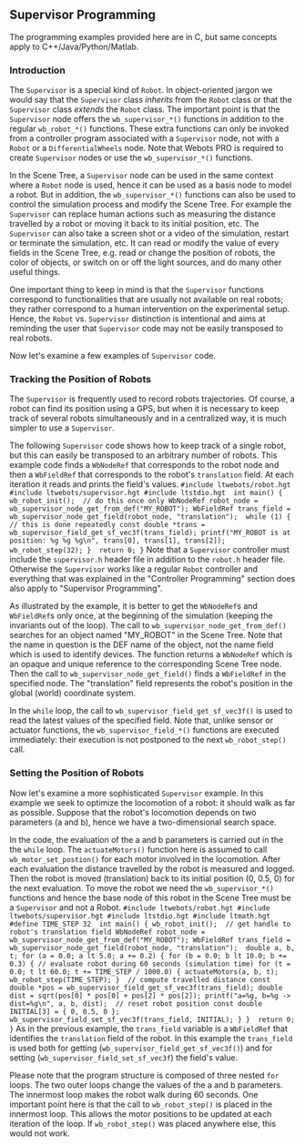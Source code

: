 ## Supervisor Programming

The programming examples provided here are in C, but same concepts apply to
C++/Java/Python/Matlab.

### Introduction

The `Supervisor` is a special kind of `Robot`. In object-oriented jargon we
would say that the `Supervisor` class *inherits* from the `Robot` class or that
the `Supervisor` class *extends* the `Robot` class. The important point is that
the `Supervisor` node offers the `wb_supervisor_*()` functions in addition to
the regular `wb_robot_*()` functions. These extra functions can only be invoked
from a controller program associated with a `Supervisor` node, not with a
`Robot` or a `DifferentialWheels` node. Note that Webots PRO is required to
create `Supervisor` nodes or use the `wb_supervisor_*()` functions.

In the Scene Tree, a `Supervisor` node can be used in the same context where a
`Robot` node is used, hence it can be used as a basis node to model a robot. But
in addition, the `wb_supervisor_*()` functions can also be used to control the
simulation process and modify the Scene Tree. For example the `Supervisor` can
replace human actions such as measuring the distance travelled by a robot or
moving it back to its initial position, etc. The `Supervisor` can also take a
screen shot or a video of the simulation, restart or terminate the simulation,
etc. It can read or modify the value of every fields in the Scene Tree, e.g.
read or change the position of robots, the color of objects, or switch on or off
the light sources, and do many other useful things.

One important thing to keep in mind is that the `Supervisor` functions
correspond to functionalities that are usually not available on real robots;
they rather correspond to a human intervention on the experimental setup. Hence,
the `Robot` vs. `Supervisor` distinction is intentional and aims at reminding
the user that `Supervisor` code may not be easily transposed to real robots.

Now let's examine a few examples of `Supervisor` code.

### Tracking the Position of Robots

The `Supervisor` is frequently used to record robots trajectories. Of course, a
robot can find its position using a GPS, but when it is necessary to keep track
of several robots simultaneously and in a centralized way, it is much simpler to
use a `Supervisor`.

The following `Supervisor` code shows how to keep track of a single robot, but
this can easily be transposed to an arbitrary number of robots. This example
code finds a `WbNodeRef` that corresponds to the robot node and then a
`WbFieldRef` that corresponds to the robot's `translation` field. At each
iteration it reads and prints the field's values. `#include ltwebots/robot.hgt
#include ltwebots/supervisor.hgt #include ltstdio.hgt  int main() {
wb_robot_init();  // do this once only WbNodeRef robot_node =
wb_supervisor_node_get_from_def("MY_ROBOT"); WbFieldRef trans_field =
wb_supervisor_node_get_field(robot_node, "translation");  while (1) { // this is
done repeatedly const double *trans =
wb_supervisor_field_get_sf_vec3f(trans_field); printf("MY_ROBOT is at position:
%g %g %g\n", trans[0], trans[1], trans[2]); wb_robot_step(32); }  return 0; }`
Note that a `Supervisor` controller must include the `supervisor.h` header file
in addition to the `robot.h` header file. Otherwise the `Supervisor` works like
a regular `Robot` controller and everything that was explained in the
"Controller Programming" section does also apply to "Supervisor Programming".

As illustrated by the example, it is better to get the `WbNodeRef`s and
`WbFieldRef`s only once, at the beginning of the simulation (keeping the
invariants out of the loop). The call to `wb_supervisor_node_get_from_def()`
searches for an object named "MY_ROBOT" in the Scene Tree. Note that the name in
question is the DEF name of the object, not the name field which is used to
identify devices. The function returns a `WbNodeRef` which is an opaque and
unique reference to the corresponding Scene Tree node. Then the call to
`wb_supervisor_node_get_field()` finds a `WbFieldRef` in the specified node. The
"translation" field represents the robot's position in the global (world)
coordinate system.

In the `while` loop, the call to `wb_supervisor_field_get_sf_vec3f()` is used to
read the latest values of the specified field. Note that, unlike sensor or
actuator functions, the `wb_supervisor_field_*()` functions are executed
immediately: their execution is not postponed to the next `wb_robot_step()`
call.

### Setting the Position of Robots

Now let's examine a more sophisticated `Supervisor` example. In this example we
seek to optimize the locomotion of a robot: it should walk as far as possible.
Suppose that the robot's locomotion depends on two parameters (a and b), hence
we have a two-dimensional search space.

In the code, the evaluation of the a and b parameters is carried out in the the
`while` loop. The `actuateMotors()` function here is assumed to call
`wb_motor_set_postion()` for each motor involved in the locomotion. After each
evaluation the distance travelled by the robot is measured and logged. Then the
robot is moved (translation) back to its initial position (0, 0.5, 0) for the
next evaluation. To move the robot we need the `wb_supervisor_*()` functions and
hence the base node of this robot in the Scene Tree must be a `Supervisor` and
not a Robot. `#include ltwebots/robot.hgt #include ltwebots/supervisor.hgt
#include ltstdio.hgt #include ltmath.hgt  #define TIME_STEP 32  int main() {
wb_robot_init();  // get handle to robot's translation field WbNodeRef
robot_node = wb_supervisor_node_get_from_def("MY_ROBOT"); WbFieldRef trans_field
= wb_supervisor_node_get_field(robot_node, "translation");  double a, b, t; for
(a = 0.0; a lt 5.0; a += 0.2) { for (b = 0.0; b lt 10.0; b += 0.3) { // evaluate
robot during 60 seconds (simulation time) for (t = 0.0; t lt 60.0; t +=
TIME_STEP / 1000.0) { actuateMotors(a, b, t); wb_robot_step(TIME_STEP); }  //
compute travelled distance const double *pos =
wb_supervisor_field_get_sf_vec3f(trans_field); double dist = sqrt(pos[0] *
pos[0] + pos[2] * pos[2]); printf("a=%g, b=%g -> dist=%g\n", a, b, dist);  //
reset robot position const double INITIAL[3] = { 0, 0.5, 0 };
wb_supervisor_field_set_sf_vec3f(trans_field, INITIAL); } }  return 0; }` As in
the previous example, the `trans_field` variable is a `WbFieldRef` that
identifies the `translation` field of the robot. In this example the
`trans_field` is used both for getting (`wb_supervisor_field_get_sf_vec3f()`)
and for setting (`wb_supervisor_field_set_sf_vec3f`) the field's value.

Please note that the program structure is composed of three nested `for` loops.
The two outer loops change the values of the a and b parameters. The innermost
loop makes the robot walk during 60 seconds. One important point here is that
the call to `wb_robot_step()` is placed in the innermost loop. This allows the
motor positions to be updated at each iteration of the loop. If
`wb_robot_step()` was placed anywhere else, this would not work.

